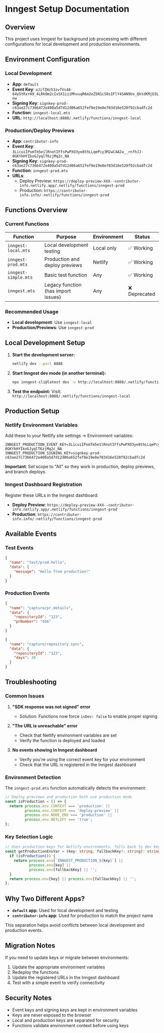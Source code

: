# Inngest Setup Documentation

## Overview

This project uses Inngest for background job processing with different configurations for local development and production environments.

## Environment Configuration

### Local Development
- **App**: `default`
- **Event Key**: `oJifZHz53zvfVs48-64y5tRxrH9_4LRkOm2cIxSX1iziMhxuqR6m2eZ5N1cS0sIFlY4SAN9Ux_QktdKMjD3Lnw`
- **Signing Key**: `signkey-prod-c63ae27c7366472e400a5d7d12d06a652fef8e19e8e703d16e520f92cbadfc2d`
- **Function**: `inngest-local.mts`
- **URL**: `http://localhost:8888/.netlify/functions/inngest-local`

### Production/Deploy Previews
- **App**: `contributor-info`
- **Event Key**: `3LicuiIPxmTm5e1lRnotIFfsPwPXO3ye8thLLqePcy3M2wC4A2a__rnfhJJ-0GKYkHYIkoGJyqlT6zjMq2c_NA`
- **Signing Key**: `signkey-prod-c63ae27c7366472e400a5d7d12d06a652fef8e19e8e703d16e520f92cbadfc2d`
- **Function**: `inngest-prod.mts`
- **URLs**: 
  - Deploy Preview: `https://deploy-preview-XXX--contributor-info.netlify.app/.netlify/functions/inngest-prod`
  - Production: `https://contributor-info.info/.netlify/functions/inngest-prod`

## Functions Overview

### Current Functions

| Function | Purpose | Environment | Status |
|----------|---------|-------------|--------|
| `inngest-local.mts` | Local development testing | Local only | ✅ Working |
| `inngest-prod.mts` | Production and deploy previews | Netlify | ✅ Working |
| `inngest-simple.mts` | Basic test function | Any | ✅ Working |
| `inngest.mts` | Legacy function (has import issues) | Any | ❌ Deprecated |

### Recommended Usage
- **Local development**: Use `inngest-local`
- **Production/Previews**: Use `inngest-prod`

## Local Development Setup

1. **Start the development server:**
   ```bash
   netlify dev --port 8888
   ```

2. **Start Inngest dev mode (in another terminal):**
   ```bash
   npx inngest-cli@latest dev -u http://localhost:8888/.netlify/functions/inngest-local
   ```

3. **Test the endpoint:**
   Visit: `http://localhost:8888/.netlify/functions/inngest-local`

## Production Setup

### Netlify Environment Variables

Add these to your Netlify site settings → Environment variables:

```
INNGEST_PRODUCTION_EVENT_KEY=3LicuiIPxmTm5e1lRnotIFfsPwPXO3ye8thLLqePcy3M2wC4A2a__rnfhJJ-0GKYkHYIkoGJyqlT6zjMq2c_NA
INNGEST_PRODUCTION_SIGNING_KEY=signkey-prod-c63ae27c7366472e400a5d7d12d06a652fef8e19e8e703d16e520f92cbadfc2d
```

**Important**: Set scope to "All" so they work in production, deploy previews, and branch deploys.

### Inngest Dashboard Registration

Register these URLs in the Inngest dashboard:

- **Deploy Preview**: `https://deploy-preview-XXX--contributor-info.netlify.app/.netlify/functions/inngest-prod`
- **Production**: `https://contributor-info.info/.netlify/functions/inngest-prod`

## Available Events

### Test Events

```json
{
  "name": "test/prod.hello",
  "data": {
    "message": "Hello from production!"
  }
}
```

### Production Events

```json
{
  "name": "capture/pr.details",
  "data": {
    "repositoryId": "123",
    "prNumber": "456"
  }
}
```

```json
{
  "name": "capture/repository.sync",
  "data": {
    "repositoryId": "123",
    "days": 30
  }
}
```

## Troubleshooting

### Common Issues

1. **"SDK response was not signed" error**
   - Solution: Functions now force `isDev: false` to enable proper signing

2. **"The URL is unreachable" error**
   - Check that Netlify environment variables are set
   - Verify the function is deployed and loaded

3. **No events showing in Inngest dashboard**
   - Verify you're using the correct event key for your environment
   - Check that the URL is registered in the Inngest dashboard

### Environment Detection

The `inngest-prod.mts` function automatically detects the environment:

```typescript
// Deploy previews and production both use production mode
const isProduction = () => {
  return process.env.CONTEXT === 'production' || 
         process.env.CONTEXT === 'deploy-preview' || 
         process.env.NODE_ENV === 'production' ||
         process.env.NETLIFY === 'true';
};
```

### Key Selection Logic

```typescript
// Uses production keys for Netlify environments, falls back to dev keys
const getProductionEnvVar = (key: string, fallbackKey?: string): string => {
  if (isProduction()) {
    return process.env[`INNGEST_PRODUCTION_${key}`] || 
           process.env[key] || 
           process.env[fallbackKey] || '';
  }
  return process.env[key] || process.env[fallbackKey] || '';
};
```

## Why Two Different Apps?

- **`default` app**: Used for local development and testing
- **`contributor-info` app**: Used for production to match the project name

This separation helps avoid conflicts between local development and production events.

## Migration Notes

If you need to update keys or migrate between environments:

1. Update the appropriate environment variables
2. Redeploy the functions
3. Update the registered URLs in the Inngest dashboard
4. Test with a simple event to verify connectivity

## Security Notes

- Event keys and signing keys are kept in environment variables
- Keys are never exposed to the browser
- Local and production keys are separated for security
- Functions validate environment context before using keys